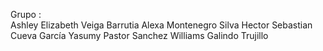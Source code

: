 Grupo :  
Ashley Elizabeth Veiga Barrutia
Alexa Montenegro Silva
Hector Sebastian Cueva García
Yasumy Pastor Sanchez
Williams Galindo Trujillo 
